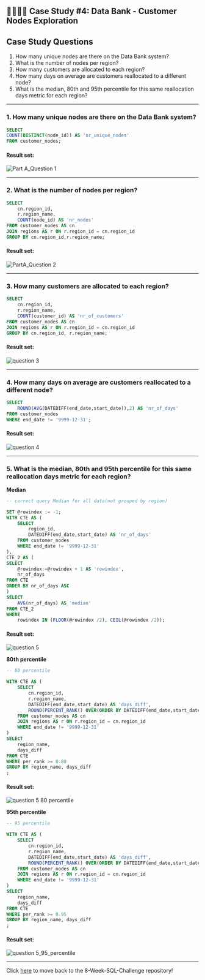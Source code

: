 ## :technologist::woman_technologist: Case Study #4: Data Bank - Customer Nodes Exploration

## Case Study Questions

1. How many unique nodes are there on the Data Bank system?
2. What is the number of nodes per region?
3. How many customers are allocated to each region?
4. How many days on average are customers reallocated to a different node?
5. What is the median, 80th and 95th percentile for this same reallocation days metric for each region?

***

###  1. How many unique nodes are there on the Data Bank system?

```sql
SELECT 
COUNT(DISTINCT(node_id)) AS 'nr_unique_nodes'
FROM customer_nodes;
``` 
	
#### Result set:

![Part A_Question 1](https://github.com/user-attachments/assets/86cfbb66-3eea-4f9c-adb1-ceb3476e739f)


***

###  2. What is the number of nodes per region?

```sql
SELECT
	cn.region_id,
    r.region_name,
	COUNT(node_id) AS 'nr_nodes' 
FROM customer_nodes AS cn
JOIN regions AS r ON r.region_id = cn.region_id
GROUP BY cn.region_id,r.region_name;

``` 
	
#### Result set:

![PartA_Question 2](https://github.com/user-attachments/assets/80f01145-657c-455b-a4d1-472a1e67f90f)

***

###  3. How many customers are allocated to each region?

```sql
SELECT 
	cn.region_id,
    r.region_name,
    COUNT(customer_id) AS 'nr_of_customers'
FROM customer_nodes AS cn
JOIN regions AS r ON r.region_id = cn.region_id
GROUP BY cn.region_id, r.region_name;
``` 
	
#### Result set:

![question 3](https://github.com/user-attachments/assets/d35afd3e-2598-4f71-92cd-98bb3023b65e)

***

###  4. How many days on average are customers reallocated to a different node?

```sql
SELECT 
    ROUND(AVG(DATEDIFF(end_date,start_date)),2) AS 'nr_of_days'
FROM customer_nodes
WHERE end_date != '9999-12-31';
``` 
	
#### Result set:

![question 4](https://github.com/user-attachments/assets/df61739e-3609-4b64-8159-815be8dd5eb4)

***

###  5. What is the median, 80th and 95th percentile for this same reallocation days metric for each region?


**Median**
```sql
-- correct query Median for all data(not grouped by region)

SET @rowindex := -1;
WITH CTE AS (
	SELECT
		region_id,
		DATEDIFF(end_date,start_date) AS 'nr_of_days'
	FROM customer_nodes
	WHERE end_date != '9999-12-31'
),
CTE_2 AS (
SELECT 
	@rowindex:=@rowindex + 1 AS 'rowindex',
	nr_of_days
FROM CTE
ORDER BY nr_of_days ASC
)
SELECT 
	AVG(nr_of_days) AS 'median'
FROM CTE_2
WHERE 
	rowindex IN (FLOOR(@rowindex /2), CEIL(@rowindex /2));
``` 
	
#### Result set:

![question 5](https://github.com/user-attachments/assets/d291eea2-47ce-4ae3-abe3-b2d25845703c)


**80th percentile**

```sql
-- 80 percentile 

WITH CTE AS (
	SELECT
		cn.region_id,
		r.region_name,
        DATEDIFF(end_date,start_date) AS 'days_diff',
		ROUND(PERCENT_RANK() OVER(ORDER BY DATEDIFF(end_date,start_date)),2) AS 'per_rank' 
	FROM customer_nodes AS cn
	JOIN regions AS r ON r.region_id = cn.region_id
	WHERE end_date != '9999-12-31'
)
SELECT
	region_name,
	days_diff
FROM CTE
WHERE per_rank >= 0.80
GROUP BY region_name, days_diff
;
``` 
	
#### Result set:

![question 5 80 percentile](https://github.com/user-attachments/assets/3666586b-6f65-4b7b-b7bd-2dcd721863a0)


**95th percentile**
```sql
-- 95 percentile

WITH CTE AS (
	SELECT
		cn.region_id,
		r.region_name,
        DATEDIFF(end_date,start_date) AS 'days_diff',
		ROUND(PERCENT_RANK() OVER(ORDER BY DATEDIFF(end_date,start_date)),2) AS 'per_rank' 
	FROM customer_nodes AS cn
	JOIN regions AS r ON r.region_id = cn.region_id
	WHERE end_date != '9999-12-31'
)
SELECT
	region_name,
	days_diff
FROM CTE
WHERE per_rank >= 0.95
GROUP BY region_name, days_diff
;
``` 
	
#### Result set:

![question 5_95_percentile](https://github.com/user-attachments/assets/9eb6a54c-41c8-431c-a888-4814d9c283c0)

***

Click [here](https://github.com/Ali-Nouman02/Danny-s-8-Week-SQL-Challenge) to move back to the 8-Week-SQL-Challenge repository!

